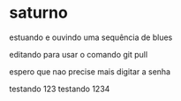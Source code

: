 # saturno
estuando e ouvindo uma sequência de blues


editando para usar o comando git pull


espero que nao precise mais digitar a senha

testando 123 testando 1234
